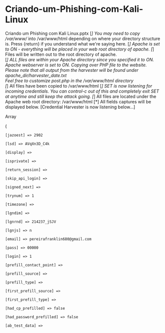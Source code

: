 # Criando-um-Phishing-com-Kali-Linux
Criando um Phishing com Kali Linux.pptx
[*] You may need to copy /var/www/* into /var/www/html depending on where your directory structure is.
Press {return} if you understand what we're saying here.
[*] Apache is set to ON - everything will be placed in your web root directory of apache.
[*] Files will be written out to the root directory of apache.                                                                                              
[*] ALL files are within your Apache directory since you specified it to ON.                                                                                
Apache webserver is set to ON. Copying over PHP file to the website.                                                                                        
Please note that all output from the harvester will be found under apache_dir/harvester_date.txt                                                            
Feel free to customize post.php in the /var/www/html directory                                                                                              
[*] All files have been copied to /var/www/html
[*] SET is now listening for incoming credentials. You can control-c out of this and completely exit SET at anytime and still keep the attack going.
[*] All files are located under the Apache web root directory: /var/www/html
[*] All fields captures will be displayed below.
[Credential Harvester is now listening below...]


Array

(

    [jazoest] => 2902

    [lsd] => AVqXn3D_C4k

    [display] => 

    [isprivate] => 

    [return_session] => 

    [skip_api_login] => 

    [signed_next] => 

    [trynum] => 1

    [timezone] => 

    [lgndim] => 

    [lgnrnd] => 214237_jSJV

    [lgnjs] => n

    [email] => pereirafranklin680@gmail.com

    [pass] => 00000

    [login] => 1

    [prefill_contact_point] => 

    [prefill_source] => 

    [prefill_type] => 

    [first_prefill_source] => 

    [first_prefill_type] => 

    [had_cp_prefilled] => false

    [had_password_prefilled] => false

    [ab_test_data] => 

